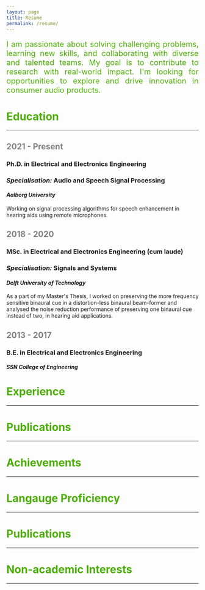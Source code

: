 ```yaml
---
layout: page
title: Resume
permalink: /resume/
---
```


<p style = "color:#4CAE04; text-align:justify; font-size: 20px;"> I am passionate about solving challenging problems, learning new skills, and collaborating with diverse and talented teams. My goal is to contribute to research with real-world impact. I'm looking for opportunities to explore and drive innovation in consumer audio products.</p>

<h1 style="color:#4CAE04"> Education </h1>
<hr>

 <h2 style="color:#828282"> 2021 - Present </h2>
 <h3> Ph.D. in Electrical and Electronics Engineering</h3>
 <h3><i>Specialisation:</i> Audio and Speech Signal Processing</h3>
 <h4> <i> Aalborg University</i></h4>
<p>Working on signal processing algorithms for speech enhancement in hearing aids using remote microphones.</p>

 <h2 style="color:#828282"> 2018 - 2020 </h2>
 <h3> MSc. in Electrical and Electronics Engineering (cum laude)</h3>
  <h3><i>Specialisation:</i> Signals and Systems</h3>
 <h4> <i> Delft University of Technology</i></h4>
<p>As a part of my Master's Thesis, I worked on preserving the more frequency sensitive binaural cue in a distortion-less binaural beam-former and analysed the noise reduction performance of preserving one binaural cue instead of two, in hearing aid applications.</p>

 <h2 style="color:#828282"> 2013 - 2017 </h2>
 <h3> B.E. in Electrical and Electronics Engineering </h3>
 <h4> <i> SSN College of Engineering</i></h4>

 <h1 style="color:#4CAE04"> Experience </h1>
<hr>

 <h1 style="color:#4CAE04"> Publications </h1>
<hr>

 <h1 style="color:#4CAE04"> Achievements </h1>
<hr>

 <h1 style="color:#4CAE04"> Langauge Proficiency </h1>
<hr>

 <h1 style="color:#4CAE04"> Publications </h1>
<hr>

 <h1 style="color:#4CAE04"> Non-academic Interests </h1>
<hr>

